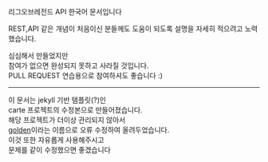 리그오브레전드 API 한국어 문서입니다  

REST,API 같은 개념이 처음이신 분들께도 도움이 되도록
설명을 자세히 적으려고 노력했습니다.

심심해서 만들었지만  
참여가 없으면 완성되지 못하고 사라질 것입니다.  
PULL REQUEST 연습용으로 참여하셔도 좋습니다 :)

---

이 문서는 jekyll 기반 템플릿(?)인  
carte 프로젝트의 수정본으로 만들어졌습니다.  
해당 프로젝트가 더이상 관리되지 않아서  
[golden](https://github.com/makkaba/golden)이라는 이름으로 오류 수정하여 올려두었습니다.  
이것 또한 자유롭게 사용해주시고  
문제를 같이 수정했으면 좋겠습니다